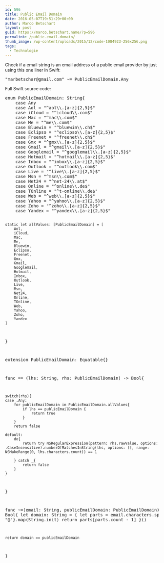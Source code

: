 ```yaml
---
id: 596
title: Public Email Domain
date: 2016-05-07T19:51:29+00:00
author: Marco Betschart
layout: post
guid: https://marco.betschart.name/?p=596
permalink: /public-email-domain/
thumb_image: /wp-content/uploads/2015/12/code-1084923-256x256.png
tags:
  - Technologie
---
```

Check if a email string is an email address of a public email provider by just using this one liner in Swift:

<pre style="text-align: justify;">"marbetschar@gmail.com" ~= PublicEmailDomain.Any</pre>

<p style="text-align: justify;">
  Full Swift source code:
</p>

<p style="text-align: justify;">
  <div class="snippetcpt-wrap" id="snippet-595" data-id="595" data-edit="http://dev.marco-betschart.local/wp-admin/post.php?post=595&action=edit" data-copy="/wp-admin/export.php?type=jekyll&#038;snippet=b31d996337&#038;id=595" data-fullscreen="http://dev.marco-betschart.local/code-snippets/public-email-domain/?full-screen=1">
    <pre class="prettyprint linenums lang-swift" title="Public Email Domain">enum PublicEmailDomain: String{
    case Any
    case Aol = "^aol\\.[a-z]{2,5}$"
    case iCloud = "^icloud\\.com$"
    case Mac = "^mac\\.com$"
    case Me = "^me\\.com$"
    case Bluewin = "^bluewin\\.ch$"
    case Eclipso = "^eclipso\\.[a-z]{2,5}$"
    case Freenet = "^freenet\\.ch$"
    case Gmx = "^gmx\\.[a-z]{2,5}$"
    case Gmail = "^gmail\\.[a-z]{2,5}$"
    case Googlemail = "^googlemail\\.[a-z]{2,5}$"
    case Hotmail = "^hotmail\\.[a-z]{2,5}$"
    case Inbox = "^inbox\\.[a-z]{2,5}$"
    case Outlook = "^outlook\\.com$"
    case Live = "^live\\.[a-z]{2,5}$"
    case Msn = "^msn\\.com$"
    case Net24 = "^net-24\\.at$"
    case Online = "^online\\.de$"
    case TOnline = "^t-online\\.de$"
    case Web = "^web\\.[a-z]{2,5}$"
    case Yahoo = "^yahoo\\.[a-z]{2,5}$"
    case Zoho = "^zoho\\.[a-z]{2,5}$"
    case Yandex = "^yandex\\.[a-z]{2,5}$"
    
    static let allValues: [PublicEmailDomain] = [
        Aol,
        iCloud,
        Mac,
        Me,
        Bluewin,
        Eclipso,
        Freenet,
        Gmx,
        Gmail,
        Googlemail,
        Hotmail,
        Inbox,
        Outlook,
        Live,
        Msn,
        Net24,
        Online,
        TOnline,
        Web,
        Yahoo,
        Zoho,
        Yandex
    ]
}

extension PublicEmailDomain: Equatable{}

func == (lhs: String, rhs: PublicEmailDomain) -&gt; Bool{
    
    switch(rhs){
    case .Any:
        for publicEmailDomain in PublicEmailDomain.allValues{
            if lhs == publicEmailDomain {
                return true
            }
        }
        return false
        
    default:
        do{
            return try NSRegularExpression(pattern: rhs.rawValue, options: .CaseInsensitive).numberOfMatchesInString(lhs, options: [], range: NSMakeRange(0, lhs.characters.count)) == 1
            
        } catch _{
            return false
        }
    }
}


func ~=(email: String, publicEmailDomain: PublicEmailDomain) -&gt; Bool{
    let domain: String = {
        let parts = email.characters.split{$0 == "@"}.map(String.init)
        return parts[parts.count - 1]
    }()

    return domain == publicEmailDomain
}</pre>
  </div>
</p>

&nbsp;